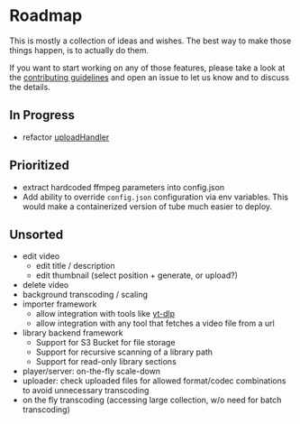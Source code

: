 # Roadmap

This is mostly a collection of ideas and wishes.
The best way to make those things happen, is to actually do them.

If you want to start working on any of those features, please take
a look at the [contributing guidelines](CONTRIBUTING.md) and open
an issue to let us know and to discuss the details.

## In Progress

- refactor [uploadHandler](https://git.mills.io/prologic/tube/src/commit/c0ca374a16a75acbf380b133dde6529d7f66bb2b/app/app.go#L226)

## Prioritized

- extract hardcoded ffmpeg parameters into config.json
- Add ability to override `config.json` configuration via env variables. This would make a containerized version of tube much easier to deploy.

## Unsorted

- edit video
    - edit title / description
    - edit thumbnail (select position + generate, or upload?)
- delete video
- background transcoding / scaling
- importer framework
    - allow integration with tools like [yt-dlp](https://github.com/yt-dlp/yt-dlp)
    - allow integration with any tool that fetches a video file from a url
- library backend framework
    - Support for S3 Bucket for file storage
    - Support for recursive scanning of a library path
    - Support for read-only library sections
- player/server: on-the-fly scale-down
- uploader: check uploaded files for allowed format/codec combinations to avoid unnecessary transcoding
- on the fly transcoding (accessing large collection, w/o need for batch transcoding)
